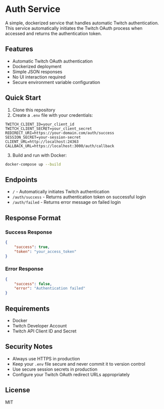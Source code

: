 # Auth Service

A simple, dockerized service that handles automatic Twitch authentication. This service automatically initiates the Twitch OAuth process when accessed and returns the authentication token.

## Features

- Automatic Twitch OAuth authentication
- Dockerized deployment
- Simple JSON responses
- No UI interaction required
- Secure environment variable configuration

## Quick Start

1. Clone this repository
2. Create a `.env` file with your credentials:
```env
TWITCH_CLIENT_ID=your_client_id
TWITCH_CLIENT_SECRET=your_client_secret
REDIRECT_URI=https://your-domain.com/auth/success
SESSION_SECRET=your-session-secret
CLIENT_URL=http://localhost:24363
CALLBACK_URL=https://localhost:3000/auth/callback
```

3. Build and run with Docker:
```bash
docker-compose up --build
```

## Endpoints

- `/` - Automatically initiates Twitch authentication
- `/auth/success` - Returns authentication token on successful login
- `/auth/failed` - Returns error message on failed login

## Response Format

### Success Response
```json
{
    "success": true,
    "token": "your_access_token"
}
```

### Error Response
```json
{
    "success": false,
    "error": "Authentication failed"
}
```

## Requirements

- Docker
- Twitch Developer Account
- Twitch API Client ID and Secret

## Security Notes

- Always use HTTPS in production
- Keep your `.env` file secure and never commit it to version control
- Use secure session secrets in production
- Configure your Twitch OAuth redirect URLs appropriately

## License

MIT